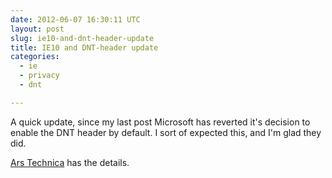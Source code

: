 ```yaml
---
date: 2012-06-07 16:30:11 UTC
layout: post
slug: ie10-and-dnt-header-update
title: IE10 and DNT-header update
categories:
  - ie
  - privacy
  - dnt

---
```

<p>A quick update, since my last post Microsoft has reverted it's decision to enable the DNT header by default. I sort of expected this, and I'm glad they did.</p>

<p><a href="http://arstechnica.com/information-technology/2012/06/ie-10s-do-not-track-default-dies-quick-death/">Ars Technica</a> has the details.</p>